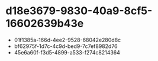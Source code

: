 # d18e3679-9830-40a9-8cf5-16602639b43e

* 01f1385a-166d-4ee2-9528-68042e280d8c
* bf62975f-1d7c-4c9d-bed9-7c7ef8982d76
* 45e6a60f-f3d5-4899-a533-f274c8214364
